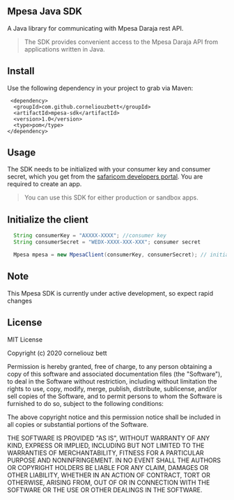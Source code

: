 ## Mpesa Java SDK
 A Java library for communicating with Mpesa Daraja rest API. 
 > The SDK provides convenient access to the Mpesa Daraja API from applications written in Java.

## Install
Use the following dependency in your project to grab via Maven:
```
 <dependency>
  <groupId>com.github.corneliouzbett</groupId>
  <artifactId>mpesa-sdk</artifactId>
  <version>1.0</version>
  <type>pom</type>
</dependency>
```
 
## Usage
The SDK needs to be initialized with your consumer key and consumer secret, which you get from the [safaricom developers portal](https://developer.safaricom.co.ke). You are required to create an app.

>You can use this SDK for either production or sandbox apps.

## Initialize the client
```java
  String consumerKey = "AXXXX-XXXX"; //consumer key
  String consumerSecret = "WEDX-XXXX-XXX-XXX"; consumer secret

  Mpesa mpesa = new MpesaClient(consumerKey, consumerSecret); // initializing mpesa client
```
## Note
This Mpesa SDK is currently under active development, so expect rapid changes

## License
MIT License

Copyright (c) 2020 corneliouz bett

Permission is hereby granted, free of charge, to any person obtaining a copy
of this software and associated documentation files (the "Software"), to deal
in the Software without restriction, including without limitation the rights
to use, copy, modify, merge, publish, distribute, sublicense, and/or sell
copies of the Software, and to permit persons to whom the Software is
furnished to do so, subject to the following conditions:

The above copyright notice and this permission notice shall be included in all
copies or substantial portions of the Software.

THE SOFTWARE IS PROVIDED "AS IS", WITHOUT WARRANTY OF ANY KIND, EXPRESS OR
IMPLIED, INCLUDING BUT NOT LIMITED TO THE WARRANTIES OF MERCHANTABILITY,
FITNESS FOR A PARTICULAR PURPOSE AND NONINFRINGEMENT. IN NO EVENT SHALL THE
AUTHORS OR COPYRIGHT HOLDERS BE LIABLE FOR ANY CLAIM, DAMAGES OR OTHER
LIABILITY, WHETHER IN AN ACTION OF CONTRACT, TORT OR OTHERWISE, ARISING FROM,
OUT OF OR IN CONNECTION WITH THE SOFTWARE OR THE USE OR OTHER DEALINGS IN THE
SOFTWARE.
